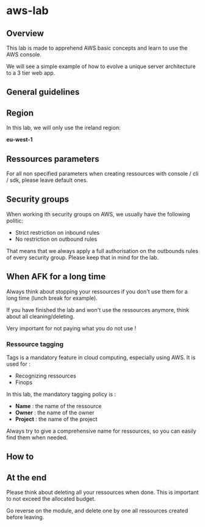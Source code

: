 # aws-lab

## Overview

This lab is made to apprehend AWS basic concepts and learn to use the AWS console.

We will see a simple example of how to evolve a unique server architecture to a 3 tier web app.


## General guidelines

## Region

In this lab, we will only use the ireland region:

**eu-west-1**

## Ressources parameters

For all non specified parameters when creating ressources with console / cli / sdk, please leave default ones.

## Security groups

When working ith security groups on AWS, we usually have the following politic:

* Strict restriction on inbound rules
* No restriction on outbound rules

That means that we always apply a full authorisation on the outbounds rules of every security group.
Please keep that in mind for the lab.

## When AFK for a long time

Always think about stopping your ressources if you don't use them for a long time (lunch break for example).

If you have finished the lab and won't use the ressources anymore, think about all cleaning/deleting.

Very important for not paying what you do not use !

### Ressource tagging

Tags is a mandatory feature in cloud computing, especially using AWS.
It is used for :
* Recognizing ressources
* Finops 

In this lab, the mandatory tagging policy is :
* **Name** : the name of the ressource
* **Owner** : the name of the owner
* **Project** : the name of the project

Always try to give a comprehensive name for ressources, so you can easily find them when needed.

## How to

## At the end

Please think about deleting all your ressources when done.
This is important to not exceed the allocated budget.

Go reverse on the module, and delete one by one all ressources created before leaving.
